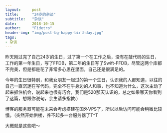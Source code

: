 ```yaml
---
layout:     post
title:      "24岁的杂谈"
subtitle:   "杂谈"
date:       2018-10-15
author:     "Fidetro"
header-img: "img/post-bg-happy-birthday.jpg"
tags:
- 杂谈
---
```




昨天刚过完了自己24岁的生日，过了第一个在工作之后，没有在敲代码的生日，工作的第一年生日，写了FFDB，第二年的生日写了Swift-FFDB，尽管这两个库都不完美，但是都是花了非常多心思在里面，自己还是很满足的。   

今年的生日很特别，和我女朋友一起过的第一个生日，认识我的人都知道，以往的自己一直沉迷在写代码，完全不在乎身边的人和事，也不知道为什么，这次主动了起来抓住机会，说起来也很有巧合，我们是520那天认识的，总之如果哪天你看到了这篇，想跟你说句，余生请多指教:)    

博客的服务器可能在未来会考虑搭建在国外VPS了，所以以后访问可能会稍微比较慢。（突然开始供楼，养不起多一台服务器了T^T   

   

大概就是这些吧～